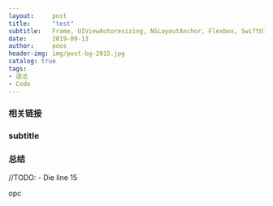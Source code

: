 ```yaml
---
layout:     post
title:      "test"
subtitle:   Frame, UIViewAutoresizing, NSLayoutAnchor, Flexbox, SwiftUI, FlutterUI, VFL
date:       2019-09-13
author:     poos
header-img: img/post-bg-2015.jpg
catalog: true
tags:
- 语法
- Code
---
```


### 相关链接

### subtitle

### 总结


//TODO: - Die line 15



opc
